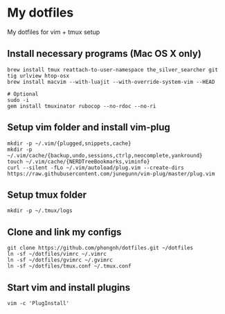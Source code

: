 # My dotfiles

My dotfiles for vim + tmux setup

## Install necessary programs (Mac OS X only)

    brew install tmux reattach-to-user-namespace the_silver_searcher git tig urlview htop-osx
    brew install macvim --with-luajit --with-override-system-vim --HEAD

    # Optional
    sudo -i
    gem install tmuxinator rubocop --no-rdoc --no-ri

## Setup vim folder and install vim-plug

    mkdir -p ~/.vim/{plugged,snippets,cache}
    mkdir -p ~/.vim/cache/{backup,undo,sessions,ctrlp,neocomplete,yankround}
    touch ~/.vim/cache/{NERDTreeBookmarks,viminfo}
    curl --silent -fLo ~/.vim/autoload/plug.vim --create-dirs https://raw.githubusercontent.com/junegunn/vim-plug/master/plug.vim

## Setup tmux folder

    mkdir -p ~/.tmux/logs

## Clone and link my configs

    git clone https://github.com/phongnh/dotfiles.git ~/dotfiles
    ln -sf ~/dotfiles/vimrc ~/.vimrc
    ln -sf ~/dotfiles/gvimrc ~/.gvimrc
    ln -sf ~/dotfiles/tmux.conf ~/.tmux.conf

## Start vim and install plugins

    vim -c 'PlugInstall'
